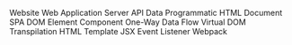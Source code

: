 Website
Web Application
Server
API Data
Programmatic
HTML Document
SPA
DOM Element
Component
One-Way Data Flow
Virtual DOM
Transpilation
HTML Template
JSX
Event Listener
Webpack
